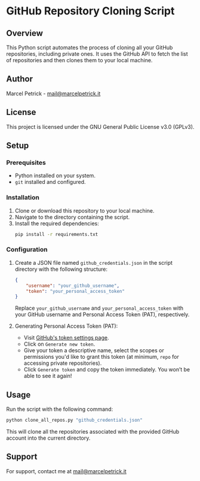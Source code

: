 # GitHub Repository Cloning Script

## Overview
This Python script automates the process of cloning all your GitHub repositories, including private ones. It uses the GitHub API to fetch the list of repositories and then clones them to your local machine.

## Author
Marcel Petrick - mail@marcelpetrick.it

## License
This project is licensed under the GNU General Public License v3.0 (GPLv3).

## Setup

### Prerequisites
- Python installed on your system.
- `git` installed and configured.

### Installation
1. Clone or download this repository to your local machine.
2. Navigate to the directory containing the script.
3. Install the required dependencies:
   ```bash
   pip install -r requirements.txt
   ```

### Configuration
1. Create a JSON file named `github_credentials.json` in the script directory with the following structure:
   ```json
   {
       "username": "your_github_username",
       "token": "your_personal_access_token"
   }
   ```
   Replace `your_github_username` and `your_personal_access_token` with your GitHub username and Personal Access Token (PAT), respectively.

2. Generating Personal Access Token (PAT):
   - Visit [GitHub's token settings page](https://github.com/settings/tokens).
   - Click on `Generate new token`.
   - Give your token a descriptive name, select the scopes or permissions you'd like to grant this token (at minimum, `repo` for accessing private repositories).
   - Click `Generate token` and copy the token immediately. You won’t be able to see it again!

## Usage
Run the script with the following command:
```bash
python clone_all_repos.py "github_credentials.json"
```
This will clone all the repositories associated with the provided GitHub account into the current directory.

## Support
For support, contact me at mail@marcelpetrick.it
